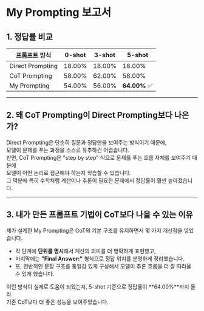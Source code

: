 # My Prompting 보고서

## 1. 정답률 비교

| 프롬프트 방식       | 0-shot | 3-shot | 5-shot |
|---------------------|--------|--------|--------|
| Direct Prompting    | 18.00% | 18.00% | 16.00% |
| CoT Prompting       | 58.00% | 62.00% | 58.00% |
| My Prompting        | 54.00% | 56.00% | **64.00%** ✅ |

---

## 2. 왜 CoT Prompting이 Direct Prompting보다 나은가?

Direct Prompting은 단순히 질문과 정답만을 보여주는 방식이기 때문에,  
모델이 문제를 푸는 과정을 스스로 유추하긴 어렵습니다.  
반면, CoT Prompting은 "step by step" 식으로 문제를 푸는 흐름 자체를 보여주기 때문에  
모델이 어떤 논리로 접근해야 하는지 학습할 수 있습니다.  
그 덕분에 특히 수학처럼 계산이나 추론이 필요한 문제에서 정답률이 훨씬 높아졌습니다.

---

## 3. 내가 만든 프롬프트 기법이 CoT보다 나을 수 있는 이유

제가 설계한 My Prompting은 CoT의 기본 구조를 유지하면서 몇 가지 개선점을 넣었습니다.

- 각 단계에 **단위를 명시**해서 계산의 의미를 더 명확하게 표현했고,  
- 마지막에는 **"Final Answer:"** 형식으로 정답 위치를 분명하게 정리했습니다.  
- 또, 전반적인 문장 구조를 통일감 있게 구성해서 모델이 추론 흐름을 더 잘 따라올 수 있게 했습니다.

이런 방식이 실제로 도움이 되었는지, 5-shot 기준으로 정답률이 **64.00%**까지 올라  
기존 CoT보다 더 좋은 성능을 보여주었습니다.

